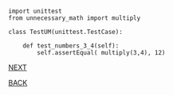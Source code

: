 

<pre><code>
import unittest
from unnecessary_math import multiply
 
class TestUM(unittest.TestCase):
 
    def test_numbers_3_4(self):
        self.assertEqual( multiply(3,4), 12)
</code></pre>


[NEXT](https://github.com/hariniiyer/CSCI-5828_Presentation2_Testing-Frameworks/blob/master/nose.md)

[BACK](https://github.com/hariniiyer/CSCI-5828_Presentation2_Testing-Frameworks/blob/master/unittest.md)
